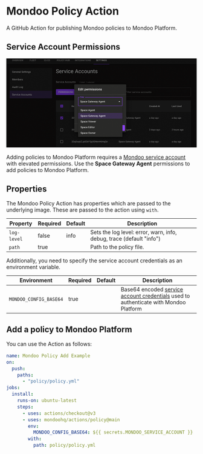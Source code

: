 # Mondoo Policy Action

A GitHub Action for publishing Mondoo policies to Mondoo Platform.

## Service Account Permissions

![Mondoo service account with elevated permissions](../assets/service-account-permissions.png)

Adding policies to Mondoo Platform requires a [Mondoo service account](https://mondoo.com/docs/platform/service_accounts/#creating-service-accounts) with elevated permissions. Use the **Space Gateway Agent** permissions to add policies to Mondoo Platform.

## Properties

The Mondoo Policy Action has properties which are passed to the underlying image. These are passed to the action using `with`.

| Property    | Required | Default | Description                                                          |
| ----------- | -------- | ------- | -------------------------------------------------------------------- |
| `log-level` | false    | info    | Sets the log level: error, warn, info, debug, trace (default "info") |
| `path`      | true     |         | Path to the policy file.                                             |

Additionally, you need to specify the service account credentials as an environment variable.

| Environment            | Required | Default | Description                                                                                                                                                          |
| ---------------------- | -------- | ------- | -------------------------------------------------------------------------------------------------------------------------------------------------------------------- |
| `MONDOO_CONFIG_BASE64` | true     |         | Base64 encoded [service account credentials](https://mondoo.com/docs/platform/service_accounts/#creating-service-accounts) used to authenticate with Mondoo Platform |

## Add a policy to Mondoo Platform

You can use the Action as follows:

```yaml
name: Mondoo Policy Add Example
on:
  push:
    paths:
      - "policy/policy.yml"
jobs:
  install:
    runs-on: ubuntu-latest
    steps:
      - uses: actions/checkout@v3
      - uses: mondoohq/actions/policy@main
        env:
          MONDOO_CONFIG_BASE64: ${{ secrets.MONDOO_SERVICE_ACCOUNT }}
        with:
          path: policy/policy.yml
```
